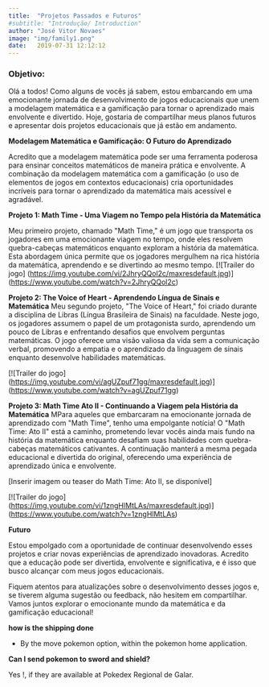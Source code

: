 ```yaml
---
title:  "Projetos Passados e Futuros"
#subtitle: "Introdução/ Introduction"
author: "José Vitor Novaes"
image: "img/family1.png"
date:   2019-07-31 12:12:12
---
```


### Objetivo:
Olá a todos! Como alguns de vocês já sabem, estou embarcando em uma emocionante jornada de desenvolvimento de jogos educacionais que unem a modelagem matemática e a gamificação para tornar o aprendizado mais envolvente e divertido. Hoje, gostaria de compartilhar meus planos futuros e apresentar dois projetos educacionais que já estão em andamento. 


**Modelagem Matemática e Gamificação: O Futuro do Aprendizado**


Acredito que a modelagem matemática pode ser uma ferramenta poderosa para ensinar conceitos matemáticos de maneira prática e envolvente. A combinação da modelagem matemática com a gamificação (o uso de elementos de jogos em contextos educacionais) cria oportunidades incríveis para tornar o aprendizado da matemática mais acessível e agradável.


**Projeto 1: Math Time - Uma Viagem no Tempo pela História da Matemática**

Meu primeiro projeto, chamado "Math Time," é um jogo que transporta os jogadores em uma emocionante viagem no tempo, onde eles resolvem quebra-cabeças matemáticos enquanto exploram a história da matemática. Esta abordagem única permite que os jogadores mergulhem na rica história da matemática, aprendendo e se divertindo ao mesmo tempo.
[![Trailer do jogo]
(https://img.youtube.com/vi/2JhryQQol2c/maxresdefault.jpg)]
(https://www.youtube.com/watch?v=2JhryQQol2c)

**Projeto 2: The Voice of Heart - Aprendendo Língua de Sinais e Matemática**
Meu segundo projeto, "The Voice of Heart," foi criado durante a disciplina de Libras (Língua Brasileira de Sinais) na faculdade. Neste jogo, os jogadores assumem o papel de um protagonista surdo, aprendendo um pouco de Libras e enfrentando desafios que envolvem perguntas matemáticas. O jogo oferece uma visão valiosa da vida sem a comunicação verbal, promovendo a empatia e o aprendizado da linguagem de sinais enquanto desenvolve habilidades matemáticas.

[![Trailer do jogo]
(https://img.youtube.com/vi/agUZpuf71gg/maxresdefault.jpg)]
(https://www.youtube.com/watch?v=agUZpuf71gg)

**Projeto 3: Math Time Ato II - Continuando a Viagem pela História da Matemática**
MPara aqueles que embarcaram na emocionante jornada de aprendizado com "Math Time", tenho uma empolgante notícia! O "Math Time: Ato II" está a caminho, prometendo levar vocês ainda mais fundo na história da matemática enquanto desafiam suas habilidades com quebra-cabeças matemáticos cativantes. A continuação manterá a mesma pegada educacional e divertida do original, oferecendo uma experiência de aprendizado única e envolvente.

[Inserir imagem ou teaser do Math Time: Ato II, se disponível]

[![Trailer do jogo]
(https://img.youtube.com/vi/1zngHlMtLAs/maxresdefault.jpg)]
(https://www.youtube.com/watch?v=1zngHlMtLAs)

**Futuro**


Estou empolgado com a oportunidade de continuar desenvolvendo esses projetos e criar novas experiências de aprendizado inovadoras. Acredito que a educação pode ser divertida, envolvente e significativa, e é isso que busco alcançar com meus jogos educacionais.

Fiquem atentos para atualizações sobre o desenvolvimento desses jogos e, se tiverem alguma sugestão ou feedback, não hesitem em compartilhar. Vamos juntos explorar o emocionante mundo da matemática e da gamificação educacional!




**how is the shipping done**


- By the move pokemon option, within the pokemon home application.

**Can I send pokemon to sword and shield?**



Yes !, if they are available at Pokedex Regional de Galar.


